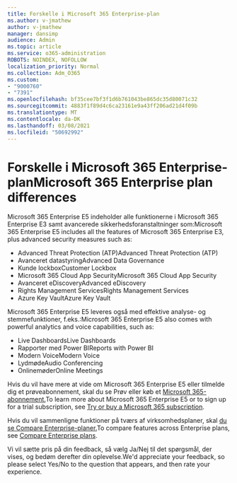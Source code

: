 ```yaml
---
title: Forskelle i Microsoft 365 Enterprise-plan
ms.author: v-jmathew
author: v-jmathew
manager: dansimp
audience: Admin
ms.topic: article
ms.service: o365-administration
ROBOTS: NOINDEX, NOFOLLOW
localization_priority: Normal
ms.collection: Adm_O365
ms.custom:
- "9000760"
- "7391"
ms.openlocfilehash: bf35cee7bf3f1d6b761043be865dc35d80071c32
ms.sourcegitcommit: 4883f1f89d4c6ca23161e9a43ff206ad21d4f09b
ms.translationtype: MT
ms.contentlocale: da-DK
ms.lasthandoff: 03/08/2021
ms.locfileid: "50692992"
---
```

# <a name="microsoft-365-enterprise-plan-differences"></a><span data-ttu-id="9d2ec-102">Forskelle i Microsoft 365 Enterprise-plan</span><span class="sxs-lookup"><span data-stu-id="9d2ec-102">Microsoft 365 Enterprise plan differences</span></span>

<span data-ttu-id="9d2ec-103">Microsoft 365 Enterprise E5 indeholder alle funktionerne i Microsoft 365 Enterprise E3 samt avancerede sikkerhedsforanstaltninger som:</span><span class="sxs-lookup"><span data-stu-id="9d2ec-103">Microsoft 365 Enterprise E5 includes all the features of Microsoft 365 Enterprise E3, plus advanced security measures such as:</span></span>

- <span data-ttu-id="9d2ec-104">Advanced Threat Protection (ATP)</span><span class="sxs-lookup"><span data-stu-id="9d2ec-104">Advanced Threat Protection (ATP)</span></span>
- <span data-ttu-id="9d2ec-105">Avanceret datastyring</span><span class="sxs-lookup"><span data-stu-id="9d2ec-105">Advanced Data Governance</span></span>
- <span data-ttu-id="9d2ec-106">Kunde lockbox</span><span class="sxs-lookup"><span data-stu-id="9d2ec-106">Customer Lockbox</span></span>
- <span data-ttu-id="9d2ec-107">Microsoft 365 Cloud App Security</span><span class="sxs-lookup"><span data-stu-id="9d2ec-107">Microsoft 365 Cloud App Security</span></span>
- <span data-ttu-id="9d2ec-108">Avanceret eDiscovery</span><span class="sxs-lookup"><span data-stu-id="9d2ec-108">Advanced eDiscovery</span></span>
- <span data-ttu-id="9d2ec-109">Rights Management Services</span><span class="sxs-lookup"><span data-stu-id="9d2ec-109">Rights Management Services</span></span>
- <span data-ttu-id="9d2ec-110">Azure Key Vault</span><span class="sxs-lookup"><span data-stu-id="9d2ec-110">Azure Key Vault</span></span>

<span data-ttu-id="9d2ec-111">Microsoft 365 Enterprise E5 leveres også med effektive analyse- og stemmefunktioner, f.eks.:</span><span class="sxs-lookup"><span data-stu-id="9d2ec-111">Microsoft 365 Enterprise E5 also comes with powerful analytics and voice capabilities, such as:</span></span>

- <span data-ttu-id="9d2ec-112">Live Dashboards</span><span class="sxs-lookup"><span data-stu-id="9d2ec-112">Live Dashboards</span></span>
- <span data-ttu-id="9d2ec-113">Rapporter med Power BI</span><span class="sxs-lookup"><span data-stu-id="9d2ec-113">Reports with Power BI</span></span>
- <span data-ttu-id="9d2ec-114">Modern Voice</span><span class="sxs-lookup"><span data-stu-id="9d2ec-114">Modern Voice</span></span>
- <span data-ttu-id="9d2ec-115">Lydmøde</span><span class="sxs-lookup"><span data-stu-id="9d2ec-115">Audio Conferencing</span></span>
- <span data-ttu-id="9d2ec-116">Onlinemøder</span><span class="sxs-lookup"><span data-stu-id="9d2ec-116">Online Meetings</span></span>

<span data-ttu-id="9d2ec-117">Hvis du vil have mere at vide om Microsoft 365 Enterprise E5 eller tilmelde dig et prøveabonnement, skal du se Prøv eller køb et [Microsoft 365-abonnement.](https://go.microsoft.com/fwlink/?linkid=2099673)</span><span class="sxs-lookup"><span data-stu-id="9d2ec-117">To learn more about Microsoft 365 Enterprise E5 or to sign up for a trial subscription, see [Try or buy a Microsoft 365 subscription](https://go.microsoft.com/fwlink/?linkid=2099673).</span></span>

<span data-ttu-id="9d2ec-118">Hvis du vil sammenligne funktioner på tværs af virksomhedsplaner, skal [du se Compare Enterprise-planer.](https://go.microsoft.com/fwlink/?linkid=2097200)</span><span class="sxs-lookup"><span data-stu-id="9d2ec-118">To compare features across Enterprise plans, see [Compare Enterprise plans](https://go.microsoft.com/fwlink/?linkid=2097200).</span></span>

<span data-ttu-id="9d2ec-119">Vi vil sætte pris på din feedback, så vælg Ja/Nej til det spørgsmål, der vises, og bedøm derefter din oplevelse.</span><span class="sxs-lookup"><span data-stu-id="9d2ec-119">We'd appreciate your feedback, so please select Yes/No to the question that appears, and then rate your experience.</span></span>
